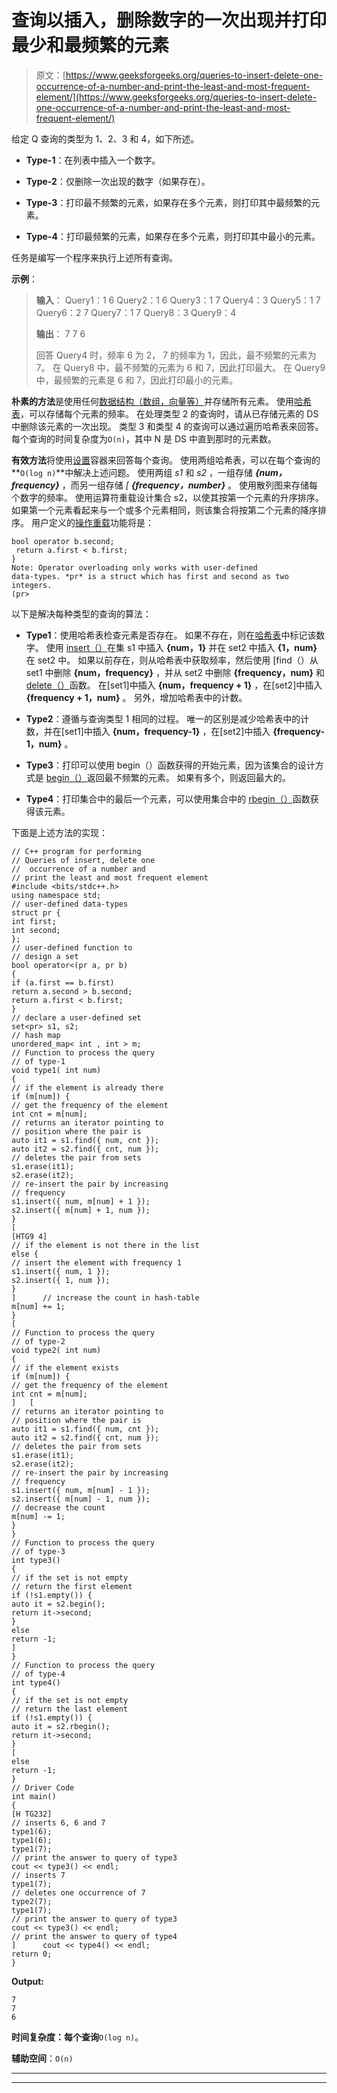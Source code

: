 # 查询以插入，删除数字的一次出现并打印最少和最频繁的元素

> 原文：[https://www.geeksforgeeks.org/queries-to-insert-delete-one-occurrence-of-a-number-and-print-the-least-and-most-frequent-element/](https://www.geeksforgeeks.org/queries-to-insert-delete-one-occurrence-of-a-number-and-print-the-least-and-most-frequent-element/)

给定 Q 查询的类型为 1、2、3 和 4，如下所述。

*   **Type-1**：在列表中插入一个数字。

*   **Type-2**：仅删除一次出现的数字（如果存在）。

*   **Type-3**：打印最不频繁的元素，如果存在多个元素，则打印其中最频繁的元素。

*   **Type-4**：打印最频繁的元素，如果存在多个元素，则打印其中最小的元素。

任务是编写一个程序来执行上述所有查询。

**示例**：

> **输入**：
> Query1：1 6
> Query2：1 6
> Query3：1 7
> Query4：3
> Query5：1 7
> Query6：2 7
> Query7：1 7
> Query8：3
> Query9：4
> 
> **输出**：
> 7
> 7
> 6
> 
> 回答 Query4 时，频率 6 为 2，
> 7 的频率为 1，因此，最不频繁的元素为 7。
> 在 Query8 中，最不频繁的元素为 6 和 7，因此打印最大。
> 在 Query9 中，最频繁的元素是 6 和 7，因此打印最小的元素。

**朴素的方法**是使用任何[数据结构（数组，向量等）](https://www.geeksforgeeks.org/data-structures/)并存储所有元素。 使用[哈希表](https://www.geeksforgeeks.org/hashing-data-structure/)，可以存储每个元素的频率。 在处理类型 2 的查询时，请从已存储元素的 DS 中删除该元素的一次出现。 类型 3 和类型 4 的查询可以通过遍历哈希表来回答。 每个查询的时间复杂度为`O(n)`，其中 N 是 DS 中直到那时的元素数。

**有效方法**将使用[设置](http://www.geeksforgeeks.org/set-in-cpp-stl/)容器来回答每个查询。 使用两组哈希表，可以在每个查询的 **`O(log n)`**中解决上述问题。 使用两组 *s1* 和 *s2* ，一组存储 ***{num，frequency}*** ，而另一组存储 *[ **{frequency，number}*** 。 使用散列图来存储每个数字的频率。 使用运算符重载设计集合 s2，以使其按第一个元素的升序排序。 如果第一个元素看起来与一个或多个元素相同，则该集合将按第二个元素的降序排序。 用户定义的[操作重载](https://www.geeksforgeeks.org/operator-overloading-c/)功能将是：

```
bool operator b.second;          
 return a.first < b.first;
}
Note: Operator overloading only works with user-defined 
data-types. *pr* is a struct which has first and second as two integers. 
(pr>
```

以下是解决每种类型的查询的算法：

*   **Type1**：使用哈希表检查元素是否存在。 如果不存在，则在[哈希表](https://www.geeksforgeeks.org/hashing-set-1-introduction/)中标记该数字。 使用 [insert（）](https://www.geeksforgeeks.org/set-insert-function-in-c-stl/)在集 s1 中插入 **{num，1}** 并在 set2 中插入 **{1，num}** 在 set2 中。 如果以前存在，则从哈希表中获取频率，然后使用 [find（）从 set1 中删除 **{num，frequency}** ，并从 set2 中删除 **{frequency，num}** [](https://www.geeksforgeeks.org/set-find-function-in-c-stl/) 和 [delete（）](https://www.geeksforgeeks.org/seterase-c-stl/)函数。 在[set1]中插入 **{num，frequency + 1}** ，在[set2]中插入 **{frequency + 1，num}** 。 另外，增加哈希表中的计数。

*   **Type2**：遵循与查询类型 1 相同的过程。 唯一的区别是减少哈希表中的计数，并在[set1]中插入 **{num，frequency-1}** ，在[set2]中插入 **{frequency-1，num}** 。

*   **Type3**：打印可​​以使用 begin（）函数获得的开始元素，因为该集合的设计方式是 [begin（）](https://www.geeksforgeeks.org/setbegin-setend-c-stl/)返回最不频繁的元素。 如果有多个，则返回最大的。

*   **Type4**：打印集合中的最后一个元素，可以使用集合中的 [rbegin（）](https://www.geeksforgeeks.org/setrbegin-and-setrend-in-c-stl/)函数获得该元素。

下面是上述方法的实现：

```
// C++ program for performing
// Queries of insert, delete one
//  occurrence of a number and
// print the least and most frequent element
#include <bits/stdc++.h>
using namespace std;
// user-defined data-types
struct pr {
int first;
int second;
};
// user-defined function to
// design a set
bool operator<(pr a, pr b)
{
if (a.first == b.first)
return a.second > b.second;
return a.first < b.first;
}
// declare a user-defined set
set<pr> s1, s2;
// hash map
unordered_map< int , int > m;
// Function to process the query
// of type-1
void type1( int num)
{
// if the element is already there
if (m[num]) {
// get the frequency of the element
int cnt = m[num];
// returns an iterator pointing to
// position where the pair is
auto it1 = s1.find({ num, cnt });
auto it2 = s2.find({ cnt, num });
// deletes the pair from sets
s1.erase(it1);
s2.erase(it2);
// re-insert the pair by increasing
// frequency
s1.insert({ num, m[num] + 1 });
s2.insert({ m[num] + 1, num });
}
[
[HTG9 4]
// if the element is not there in the list
else {
// insert the element with frequency 1
s1.insert({ num, 1 });
s2.insert({ 1, num });
}
]      // increase the count in hash-table
m[num] += 1;
}
[
// Function to process the query
// of type-2
void type2( int num)
{
// if the element exists
if (m[num]) {
// get the frequency of the element
int cnt = m[num];
]   [
// returns an iterator pointing to
// position where the pair is
auto it1 = s1.find({ num, cnt });
auto it2 = s2.find({ cnt, num });
// deletes the pair from sets
s1.erase(it1);
s2.erase(it2);
// re-insert the pair by increasing
// frequency
s1.insert({ num, m[num] - 1 });
s2.insert({ m[num] - 1, num });
// decrease the count
m[num] -= 1;
}
}
// Function to process the query
// of type-3
int type3()
{
// if the set is not empty
// return the first element
if (!s1.empty()) {
auto it = s2.begin();
return it->second;
}
else
return -1;
]
}
// Function to process the query
// of type-4
int type4()
{
// if the set is not empty
// return the last element
if (!s1.empty()) {
auto it = s2.rbegin();
return it->second;
}
[
else
return -1;
}
// Driver Code
int main()
{
[H TG232]
// inserts 6, 6 and 7
type1(6);
type1(6);
type1(7);
// print the answer to query of type3
cout << type3() << endl;
// inserts 7
type1(7);
// deletes one occurrence of 7
type2(7);
type1(7);
// print the answer to query of type3
cout << type3() << endl;
// print the answer to query of type4
]      cout << type4() << endl;
return 0;
}
```

**Output:**

```
7
7
6

```

**时间复杂度：每个查询**`O(log n)`。

**辅助空间**：`O(n)`



* * *

* * *



